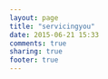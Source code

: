 ```yaml
---
layout: page
title: "servicingyou"
date: 2015-06-21 15:33
comments: true
sharing: true
footer: true
---
```

